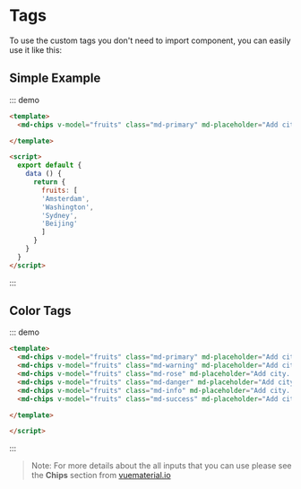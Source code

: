 # Tags

To use the custom tags you don't need to import component, you can easily use it like this:

<script>
  module.exports = {
    data () {
      return {
        fruits: [
        'Amsterdam',
        'Washington',
        'Sydney',
        'Beijing'
        ]
      }
    }
  }
</script>

## Simple Example

::: demo
```html
<template>
  <md-chips v-model="fruits" class="md-primary" md-placeholder="Add city..."></md-chips>

</template>

<script>
  export default {
    data () {
      return {
        fruits: [
        'Amsterdam',
        'Washington',
        'Sydney',
        'Beijing'
        ]
      }
    }
  }
</script>

```
:::
## Color Tags

::: demo
```html
<template>
  <md-chips v-model="fruits" class="md-primary" md-placeholder="Add city..."></md-chips>
  <md-chips v-model="fruits" class="md-warning" md-placeholder="Add city..."></md-chips>
  <md-chips v-model="fruits" class="md-rose" md-placeholder="Add city..."></md-chips>
  <md-chips v-model="fruits" class="md-danger" md-placeholder="Add city..."></md-chips>
  <md-chips v-model="fruits" class="md-info" md-placeholder="Add city..."></md-chips>
  <md-chips v-model="fruits" class="md-success" md-placeholder="Add city..."></md-chips>

</template>

</script>

```
:::

> Note: For more details about the all inputs that you can use please see the **Chips** section from [vuematerial.io](https://vuematerial.io/components/chips)
